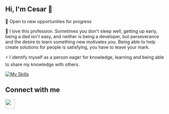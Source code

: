 ## Hi, I'm Cesar 👋

<!--
**cesargomezs/cesargomezs** is a ✨ _special_ ✨ repository because its `README.md` (this file) appears on your GitHub profile.

Here are some ideas to get you started:

- 🔭 I’m currently working on ...
- 🌱 I’m currently learning ...
- 👯 I’m looking to collaborate on ...
- 🤔 I’m looking for help with ...
- 💬 Ask me about ...
- 📫 How to reach me: ...
- 😄 Pronouns: ...
- ⚡ Fun fact: ...
-->
🔭 Open to new opportunities for progress

🌱 I love this profession. Sometimes you don't sleep well, getting up early, being a dad isn't easy, and neither is being a developer, but perseverance and the desire to learn something new motivates you. Being able to help create solutions for people is satisfying, you have to leave your mark.

⚡ I identify myself as a person eager for knowledge, learning and being able to share my knowledge with others.

[![My Skills](https://skillicons.dev/icons?i=js,html,css,react,dotnet,github,nodejs,php,postman,visualstudio,vscode,angular,azure)](https://skillicons.dev)

## Connect with me

<p>
<a href="https://www.linkedin.com/in/cesar-gomez-13782848" rel="nofollow" class="" target="_blank"><img align="left" src="https://camo.githubusercontent.com/ea5e788a0898688e909f1db6dd6b347ade9313b9435125c56a287b85682d67f1/68747470733a2f2f63646e2d69636f6e732d706e672e666c617469636f6e2e636f6d2f3531322f3137342f3137343835372e706e67" width="30" height="30" data-canonical-src="https://cdn-icons-png.flaticon.com/512/174/174857.png" style="max-width: 100%;"></a>
</p>
